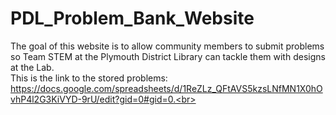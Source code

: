 # PDL_Problem_Bank_Website
The goal of this website is to allow community members to submit problems so Team STEM at the Plymouth District Library can tackle them with designs at the Lab.<br>
This is the link to the stored problems: https://docs.google.com/spreadsheets/d/1ReZLz_QFtAVS5kzsLNfMN1X0hOvhP4l2G3KiVYD-9rU/edit?gid=0#gid=0.<br>

